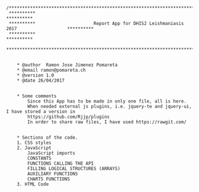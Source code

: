 	/****************************************************************************************************
 	 **********		   																		   **********
 	 **********                      Report App for DHIS2 Leishmaniasis 2017               	   **********
 	 **********		   																		   **********
	 ****************************************************************************************************/


	 	* @author  Ramon Jose Jimenez Pomareta 
		* @email ramon@pomareta.ch
 		* @version 1.0 
		* @date 26/04/2017


		* Some comments
			Since this App has to be made in only one file, all is here.
			When needed external js plugins, i.e. jquery-te and jquery-ui, I have stored a version in 
			https://github.com/Rjjp/plugins
			In order to share raw files, I have used https://rawgit.com/


		* Sections of the code. 
		1. CSS styles
		2. JavaScript
			JavaScript imports
			CONSTANTS
			FUNCTIONS CALLING THE API 
			FILLING LOGICAL STRUCTURES (ARRAYS)
			AUXILIARY FUNCTIONS
			CHARTS FUNCTIONS
		3. HTML Code